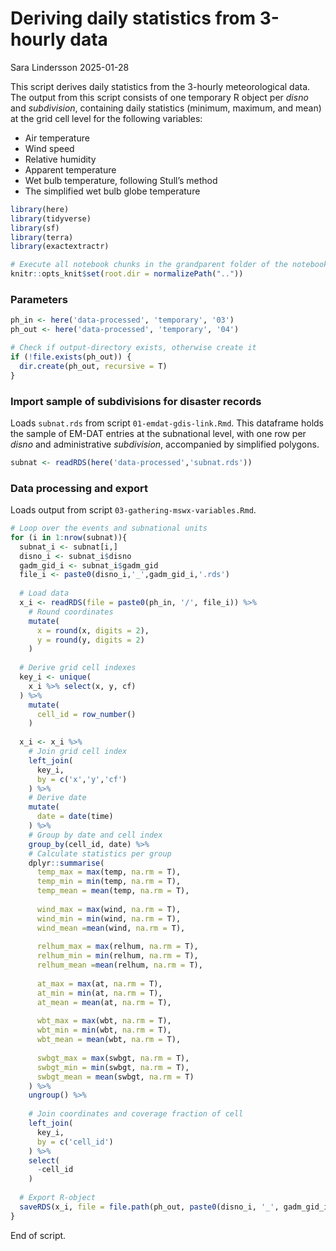 Deriving daily statistics from 3-hourly data
================
Sara Lindersson
2025-01-28

This script derives daily statistics from the 3-hourly meteorological
data. The output from this script consists of one temporary R object per
*disno* and *subdivision*, containing daily statistics (minimum,
maximum, and mean) at the grid cell level for the following variables:  
+ Air temperature  
+ Wind speed  
+ Relative humidity  
+ Apparent temperature  
+ Wet bulb temperature, following Stull’s method  
+ The simplified wet bulb globe temperature

``` r
library(here)
library(tidyverse)
library(sf)
library(terra)
library(exactextractr)
```

``` r
# Execute all notebook chunks in the grandparent folder of the notebook
knitr::opts_knit$set(root.dir = normalizePath(".."))
```

### Parameters

``` r
ph_in <- here('data-processed', 'temporary', '03')
ph_out <- here('data-processed', 'temporary', '04')

# Check if output-directory exists, otherwise create it
if (!file.exists(ph_out)) {
  dir.create(ph_out, recursive = T)
}
```

### Import sample of subdivisions for disaster records

Loads `subnat.rds` from script `01-emdat-gdis-link.Rmd`. This dataframe
holds the sample of EM-DAT entries at the subnational level, with one
row per *disno* and administrative *subdivision*, accompanied by
simplified polygons.

``` r
subnat <- readRDS(here('data-processed','subnat.rds'))
```

### Data processing and export

Loads output from script `03-gathering-mswx-variables.Rmd`.

``` r
# Loop over the events and subnational units
for (i in 1:nrow(subnat)){
  subnat_i <- subnat[i,]
  disno_i <- subnat_i$disno
  gadm_gid_i <- subnat_i$gadm_gid
  file_i <- paste0(disno_i,'_',gadm_gid_i,'.rds')
  
  # Load data
  x_i <- readRDS(file = paste0(ph_in, '/', file_i)) %>%
    # Round coordinates
    mutate(
      x = round(x, digits = 2),
      y = round(y, digits = 2)
    )
  
  # Derive grid cell indexes
  key_i <- unique(
    x_i %>% select(x, y, cf)
  ) %>%
    mutate(
      cell_id = row_number()
    )
  
  x_i <- x_i %>%
    # Join grid cell index
    left_join(
      key_i,
      by = c('x','y','cf')
    ) %>%
    # Derive date
    mutate(
      date = date(time)
    ) %>%
    # Group by date and cell index
    group_by(cell_id, date) %>%
    # Calculate statistics per group
    dplyr::summarise(
      temp_max = max(temp, na.rm = T),
      temp_min = min(temp, na.rm = T),
      temp_mean = mean(temp, na.rm = T),
      
      wind_max = max(wind, na.rm = T),
      wind_min = min(wind, na.rm = T),
      wind_mean =mean(wind, na.rm = T),
      
      relhum_max = max(relhum, na.rm = T),
      relhum_min = min(relhum, na.rm = T),
      relhum_mean =mean(relhum, na.rm = T),
      
      at_max = max(at, na.rm = T),
      at_min = min(at, na.rm = T),
      at_mean = mean(at, na.rm = T),
      
      wbt_max = max(wbt, na.rm = T),
      wbt_min = min(wbt, na.rm = T),
      wbt_mean = mean(wbt, na.rm = T),
      
      swbgt_max = max(swbgt, na.rm = T),
      swbgt_min = min(swbgt, na.rm = T),
      swbgt_mean = mean(swbgt, na.rm = T)
    ) %>%
    ungroup() %>%
    
    # Join coordinates and coverage fraction of cell
    left_join(
      key_i,
      by = c('cell_id')
    ) %>%
    select(
      -cell_id
    )
  
  # Export R-object
  saveRDS(x_i, file = file.path(ph_out, paste0(disno_i, '_', gadm_gid_i, '.rds')))
}
```

End of script.
